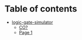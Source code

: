 # Table of contents

* [logic-gate-simulator](README.md)
  * [CO?](readme/co.md)
  * [Page 1](readme/page-1.md)

